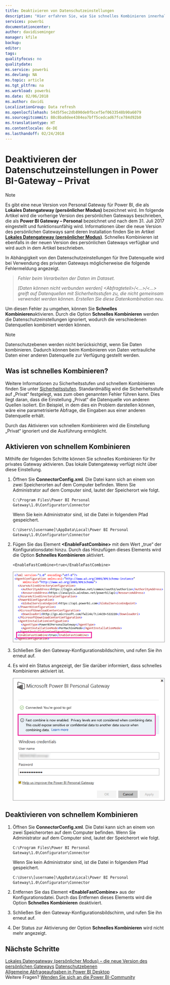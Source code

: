 ```yaml
---
title: Deaktivieren von Datenschutzeinstellungen
description: "Hier erfahren Sie, wie Sie schnelles Kombinieren innerhalb des persönlichen Gateways aktivieren, um die Datenschutzeinstellungen für die Aktualisierung zu deaktivieren."
services: powerbi
documentationcenter: 
author: davidiseminger
manager: kfile
backup: 
editor: 
tags: 
qualityfocus: no
qualitydate: 
ms.service: powerbi
ms.devlang: NA
ms.topic: article
ms.tgt_pltfrm: na
ms.workload: powerbi
ms.date: 02/06/2018
ms.author: davidi
LocalizationGroup: Data refresh
ms.openlocfilehash: 54d5f5ec2db890de0fbcef5ef0633548b90a6079
ms.sourcegitcommit: 88c8ba8dee4384ea7bff5cedcad67fce784d92b0
ms.translationtype: HT
ms.contentlocale: de-DE
ms.lasthandoff: 02/24/2018
---
```

# <a name="disable-privacy-setting-in-power-bi-gateway---personal"></a>Deaktivieren der Datenschutzeinstellungen in Power BI-Gateway – Privat
> [!NOTE]
> Es gibt eine neue Version von Personal Gateway für Power BI, die als **Lokales Datengateway (persönlicher Modus)** bezeichnet wird. Im folgende Artikel wird die vorherige Version des persönlichen Gateways beschrieben, die als **Power BI Gateway – Personal** bezeichnet und nach dem 31. Juli 2017 eingestellt und funktionsunfähig wird. Informationen über die neue Version des persönlichen Gateways samt deren Installation finden Sie im Artikel [**Lokales Datengateway (persönlicher Modus)**](service-gateway-personal-mode.md). Schnelles Kombinieren ist ebenfalls in der neuen Version des persönlichen Gateways verfügbar und wird auch in dem Artikel beschrieben.
> 
> 

In Abhängigkeit von den Datenschutzeinstellungen für Ihre Datenquelle wird bei Verwendung des privaten Gateways möglicherweise die folgende Fehlermeldung angezeigt.

> *Fehler beim Verarbeiten der Daten im Dataset.*
> 
> *[Daten können nicht verbunden werden] &lt;Abfragteteil&gt;/&lt;…&gt;/&lt;…&gt; greift auf Datenquellen mit Sicherheitsstufen zu, die nicht gemeinsam verwendet werden können. Erstellen Sie diese Datenkombination neu.*
> 
> 

Um diesen Fehler zu umgehen, können Sie **Schnelles Kombinieren**aktivieren. Durch die Option **Schnelles Kombinieren** werden die Datenschutzeinstellungen ignoriert, wodurch die verschiedenen Datenquellen kombiniert werden können.

> [!NOTE]
> Datenschutzebenen werden nicht berücksichtigt, wenn Sie Daten kombinieren. Dadurch können beim Kombinieren von Daten vertrauliche Daten einer anderen Datenquelle zur Verfügung gestellt werden.
> 
> 

## <a name="what-is-fast-combine"></a>Was ist schnelles Kombinieren?
Weitere Informationen zu Sicherheitsstufen und schnellem Kombinieren finden Sie unter [Sicherheitsstufen](https://support.office.com/article/Privacy-levels-Power-Query-CC3EDE4D-359E-4B28-BC72-9BEE7900B540). Standardmäßig wird die Sicherheitsstufe auf „Privat“ festgelegt, was zum oben genannten Fehler führen kann. Dies liegt daran, dass die Einstellung „Privat“ die Datenquelle von anderen Quellen isoliert. Ein Beispiel, in dem dies ein Problem darstellen können, wäre eine parametrisierte Abfrage, die Eingaben aus einer anderen Datenquelle erhält.

Durch das Aktivieren von schnellem Kombinieren wird die Einstellung „Privat“ ignoriert und die Ausführung ermöglicht.

## <a name="turn-on-fast-combine"></a>Aktivieren von schnellem Kombinieren
Mithilfe der folgenden Schritte können Sie schnelles Kombinieren für Ihr privates Gateway aktivieren. Das lokale Datengateway verfügt nicht über diese Einstellung.

1. Öffnen Sie **ConnectorConfig.xml**.  Die Datei kann sich an einem von zwei Speicherorten auf dem Computer befinden.  Wenn Sie Administrator auf dem Computer sind, lautet der Speicherort wie folgt.
   
    <pre><code>C:\Program Files\Power BI Personal Gateway\1.0\Configurator\Connector</code></pre>
   
    Wenn Sie kein Administrator sind, ist die Datei in folgendem Pfad gespeichert.
   
    <pre><code>C:\Users\[username]\AppData\Local\Power BI Personal Gateway\1.0\Configurator\Connector</code></pre>
    
2. Fügen Sie das Element **&lt;EnableFastCombine&gt;** mit dem Wert „true“ der Konfigurationsdatei hinzu. Durch das Hinzufügen dieses Elements wird die Option **Schnelles Kombinieren** aktiviert.
   
   <pre><code>&lt;EnableFastCombine&gt;true&lt;/EnableFastCombine&gt;</code></pre>
   
   ![](media/refresh-enable-fast-combine/configfile.png)
3. Schließen Sie den Gateway-Konfigurationsbildschirm, und rufen Sie ihn erneut auf.
4. Es wird ein Status angezeigt, der Sie darüber informiert, dass schnelles Kombinieren aktiviert ist.
   
   ![](media/refresh-enable-fast-combine/fastcombineenabled.png)

## <a name="turn-off-fast-combine"></a>Deaktivieren von schnellem Kombinieren
1. Öffnen Sie **ConnectorConfig.xml**.  Die Datei kann sich an einem von zwei Speicherorten auf dem Computer befinden.  Wenn Sie Administrator auf dem Computer sind, lautet der Speicherort wie folgt.
   
    <pre><code>C:\Program Files\Power BI Personal Gateway\1.0\Configurator\Connector</code></pre>
   
    Wenn Sie kein Administrator sind, ist die Datei in folgendem Pfad gespeichert.
   
    <pre><code>C:\Users\[username]\AppData\Local\Power BI Personal Gateway\1.0\Configurator\Connector</code></pre>

2. Entfernen Sie das Element **&lt;EnableFastCombine&gt;** aus der Konfigurationsdatei. Durch das Entfernen dieses Elements wird die Option **Schnelles Kombinieren** deaktiviert.
3. Schließen Sie den Gateway-Konfigurationsbildschirm, und rufen Sie ihn erneut auf.
4. Der Status zur Aktivierung der Option **Schnelles Kombinieren** wird nicht mehr angezeigt.

## <a name="next-steps"></a>Nächste Schritte
[Lokales Datengateway (persönlicher Modus) – die neue Version des persönlichen Gateways](service-gateway-personal-mode.md)
[Datenschutzebenen](https://support.office.com/article/Privacy-levels-Power-Query-CC3EDE4D-359E-4B28-BC72-9BEE7900B540)  
[Allgemeine Abfrageaufgaben in Power BI Desktop](desktop-common-query-tasks.md)  
Weitere Fragen? [Wenden Sie sich an die Power BI-Community](http://community.powerbi.com/)

